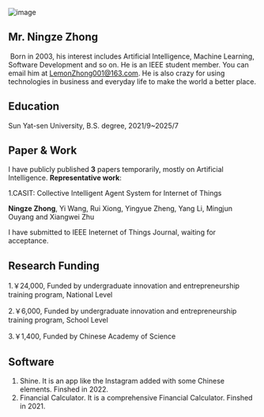 ![image](https://github.com/LemonZhong/LemonZhong.github.io/assets/89432570/cfa3d3b7-bc81-44a8-b1ff-89684d493004)




## **Mr. Ningze Zhong**

​  Born in 2003, his interest includes Artificial Intelligence, Machine Learning, Software Development and so on. He is an IEEE student member. You can email him at LemonZhong001@163.com. He is also crazy for using technologies in business and everyday life to make the world a better place. 



## **Education**

  Sun Yat-sen University, B.S. degree, 2021/9~2025/7



## **Paper & Work**

  I have publicly published **3** papers temporarily, mostly on Artificial Intelligence. 
  **Representative work**:

  1.CASIT: Collective Intelligent Agent System for Internet of Things

  **Ningze Zhong**, Yi Wang, Rui Xiong, Yingyue Zheng, Yang Li, Mingjun Ouyang and Xiangwei Zhu

  I have submitted to IEEE Ineternet of Things Journal, waiting for acceptance.



## **Research Funding**

  1.￥24,000,  Funded by undergraduate innovation and entrepreneurship training program, National Level

  2.￥6,000,  Funded by undergraduate innovation and entrepreneurship training program, School Level

  3.￥1,400, Funded by Chinese Academy of Science



## **Software**

1. Shine. It is an app like the Instagram added with some Chinese elements. Finshed in 2022.
2. Financial Calculator. It is a comprehensive Financial Calculator. Finshed in 2021.








